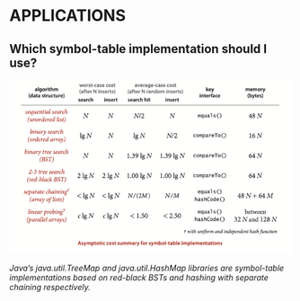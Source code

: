 # APPLICATIONS

## Which symbol-table implementation should I use?

![img.png](../../resources/st_summary.png)

_Java’s java.util.TreeMap and java.util.HashMap libraries are symbol-table
implementations based on red-black BSTs and hashing with separate chaining respectively._
